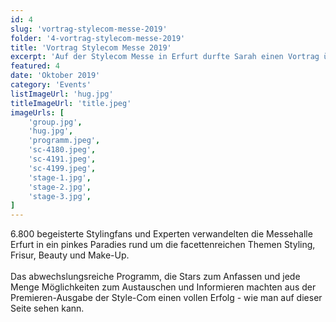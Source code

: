 ```yaml
---
id: 4
slug: 'vortrag-stylecom-messe-2019'
folder: '4-vortrag-stylecom-messe-2019'
title: 'Vortrag Stylecom Messe 2019'
excerpt: 'Auf der Stylecom Messe in Erfurt durfte Sarah einen Vortrag über Make-Up halten'
featured: 4
date: 'Oktober 2019'
category: 'Events'
listImageUrl: 'hug.jpg'
titleImageUrl: 'title.jpeg'
imageUrls: [
    'group.jpg',
    'hug.jpg',
    'programm.jpeg',
    'sc-4180.jpeg',
    'sc-4191.jpeg',
    'sc-4199.jpeg',
    'stage-1.jpg',
    'stage-2.jpg',
    'stage-3.jpg',
]
---
```

6.800 begeisterte Stylingfans und Experten verwandelten die Messehalle Erfurt in ein pinkes Paradies rund um die facettenreichen Themen Styling, Frisur, Beauty und Make-Up.<br><br> Das abwechslungsreiche Programm, die Stars zum Anfassen und jede Menge Möglichkeiten zum Austauschen und Informieren machten aus der Premieren-Ausgabe der Style-Com einen vollen Erfolg - wie man auf dieser Seite sehen kann.
